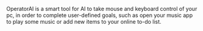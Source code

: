 OperatorAI is a smart tool for AI to take mouse and keyboard control of your pc, in order to complete user-defined goals, such as open your music app to play some music or add new items to your online to-do list.
